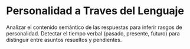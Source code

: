 # Personalidad a Traves del Lenguaje
Analizar el contenido semántico de las respuestas para inferir rasgos de personalidad.  Detectar el tiempo verbal (pasado, presente, futuro) para distinguir entre asuntos resueltos y pendientes.

